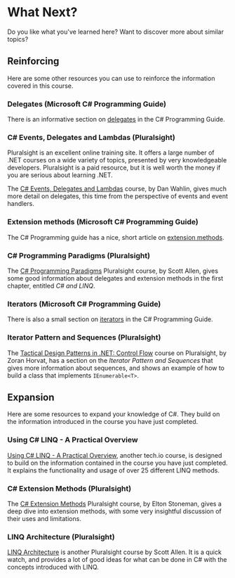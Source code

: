 # What Next?
Do you like what you've learned here? Want to discover more about similar topics?

## Reinforcing
Here are some other resources you can use to reinforce the information covered in this course.

### Delegates (Microsoft C# Programming Guide)
There is an informative section on [delegates](https://docs.microsoft.com/en-us/dotnet/csharp/programming-guide/delegates/) in the C# Programming Guide.

### C# Events, Delegates and Lambdas (Pluralsight)
Pluralsight is an excellent online training site. It offers a large number of .NET courses on a wide variety of topics, presented by very knowledgeable developers. Pluralsight is a paid resource, but it is well worth the money if you are serious about learning .NET.

The [C# Events, Delegates and Lambdas](https://app.pluralsight.com/library/courses/csharp-events-delegates/table-of-contents) course, by Dan Wahlin, gives much more detail on delegates, this time from the perspective of events and event handlers.

### Extension methods (Microsoft C# Programming Guide)
The C# Programming guide has a nice, short article on [extension methods](https://docs.microsoft.com/en-us/dotnet/csharp/programming-guide/classes-and-structs/extension-methods).

### C# Programming Paradigms (Pluralsight)
The [C# Programming Paradigms](https://app.pluralsight.com/library/courses/csharp-fundamentals-2/table-of-contents) Pluralsight course, by Scott Allen, gives some good information about delegates and extension methods in the first chapter, entitled _C# and LINQ_.

### Iterators (Microsoft C# Programming Guide)
There is also a small section on [iterators](https://msdn.microsoft.com/en-us/library/dscyy5s0.aspx) in the C# Programming Guide.

### Iterator Pattern and Sequences (Pluralsight)
The [Tactical Design Patterns in .NET: Control Flow](https://app.pluralsight.com/library/courses/tactical-design-patterns-dot-net-control-flow/table-of-contents) course on Pluralsight, by Zoran Horvat, has a section on the _Iterator Pattern and Sequences_ that gives more information about sequences, and shows an example of how to build a class that implements `IEnumerable<T>`.

## Expansion
Here are some resources to expand your knowledge of C#. They build on the information introduced in the course you have just completed.

### Using C# LINQ - A Practical Overview

[Using C# LINQ - A Practical Overview](https://tech.io/playgrounds/213), another tech.io course, is designed to build on the information contained in the course you have just completed. It explains the functionality and usage of over 25 different LINQ methods.

### C# Extension Methods (Pluralsight)
The [C# Extension Methods](https://app.pluralsight.com/library/courses/csharp-extension-methods/table-of-contents) Pluralsight course, by Elton Stoneman, gives a deep dive into extension methods, with some very insightful discussion of their uses and limitations.

### LINQ Architecture (Pluralsight)

[LINQ Architecture](https://app.pluralsight.com/library/courses/linq-architecture/table-of-contents) is another Pluralsight course by Scott Allen. It is a quick watch, and provides a lot of good ideas for what can be done in C# with the concepts introduced with LINQ.
